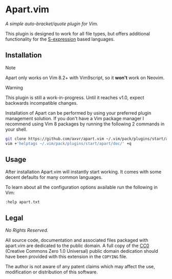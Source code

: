 # Apart.vim

*A simple auto-bracket/quote plugin for Vim.*

This plugin is designed to work for all file types, but offers additional
functionality for the [S-expression](https://en.wikipedia.org/wiki/S-expression)
based languages.


## Installation

> [!NOTE]
> Apart only works on Vim 8.2+ with Vim9script, so it **won't** work on Neovim.

> [!WARNING]
> This plugin is still a work-in-progress.  Until it reaches v1.0, expect
> backwards incompatible changes.

Installation of Apart can be performed by using your preferred plugin management
solution.  If you don't have a Vim package manager I recommend using Vim
8 packages by running the following 2 commands in your shell.

```sh
git clone https://github.com/axvr/apart.vim ~/.vim/pack/plugins/start/apart
vim +'helptags ~/.vim/pack/plugins/start/apart/doc/' +q
```


## Usage

After installation Apart.vim will instantly start working.  It comes with some
decent defaults for many common languages.

To learn about all the configuration options available run the following in Vim:

```vim
:help apart.txt
```


## Legal

*No Rights Reserved.*

All source code, documentation and associated files packaged with apart.vim are
dedicated to the public domain.  A full copy of the [CC0][] (Creative Commons
Zero 1.0 Universal) public domain dedication should have been provided with this
extension in the `COPYING` file.

The author is not aware of any patent claims which may affect the use,
modification or distribution of this software.


[CC0]: https://creativecommons.org/publicdomain/zero/1.0/
